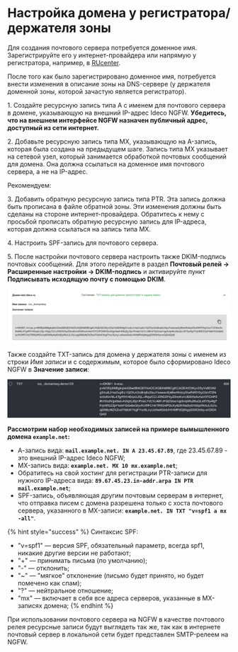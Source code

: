 # Настройка домена у регистратора/держателя зоны

Для создания почтового сервера потребуется доменное имя. Зарегистрируйте его у интернет-провайдера или напрямую у регистратора, например, в [RUcenter](https://www.nic.ru/).

После того как было зарегистрировано доменное имя, потребуется внести изменения в описание зоны на DNS-сервере (у держателя доменной зоны, которой зачастую является регистратор).

1\. Создайте ресурсную запись типа А с именем для почтового сервера в домене, указывающую на внешний IP-адрес Ideco NGFW. **Убедитесь, что на внешнем интерфейсе NGFW назначен публичный адрес, доступный из сети интернет.**

2\. Добавьте ресурсную запись типа MX, указывающую на A-запись, которая была создана на предыдущем шаге. Запись типа MX указывает на сетевой узел, который занимается обработкой почтовых сообщений для домена. Она должна ссылаться на доменное имя почтового сервера, а не на IP-адрес.

Рекомендуем:

3\. Добавить обратную ресурсную запись типа PTR. Эта запись должна быть прописана в файле обратной зоны. Эти изменения должны быть сделаны на стороне интернет-провайдера. Обратитесь к нему с просьбой прописать обратную ресурсную запись для IP-адреса, которая должна ссылаться на запись типа MX.

4\. Настроить SPF-запись для почтового сервера.

5\. После настройки почтового сервера настроить также DKIM-подпись почтовых сообщений. Для этого перейдите в раздел **Почтовый релей -> Расширенные настройки -> DKIM-подпись** и активируйте пункт **Подписывать исходящую почту с помощью DKIM**.

![](/.gitbook/assets/mail-advanced-settings.png)

Также создайте TXT-запись для домена у держателя зоны с именем из строки _Имя записи_ и с содержимым, которое было сформировано Ideco NGFW в **Значение записи**:

![](/.gitbook/assets/domain-settings-at-zone-holder.png)

**Рассмотрим набор необходимых записей на примере вымышленного домена `example.net`:**

* А-запись вида: **`mail.example.net. IN A 23.45.67.89`**, где 23.45.67.89 - это внешний IP-адрес Ideco NGFW;
* MX-запись вида: **`example.net. MX 10 mx.example.net`**;
* Обратитесь на свой хостинг для регистрации PTR-записи для нужного IP-адреса вида: **`89.67.45.23.in-addr.arpa IN PTR mail.example.net`**;
* SPF-запись, объявляющая другим почтовым серверам в интернет, что отправка писем с домена разрешена только с хоста почтового сервера, указанного в MX-записи: **`example.net. IN TXT "v=spf1 a mx -all"`**.

{% hint style="success" %}
Синтаксис SPF:

* "v=spf1" — версия SPF, обязательный параметр, всегда spf1, никакие другие версии не работают;
* "+" — принимать письма (по умолчанию);
* "-" — отклонить;
* "\~" — "мягкое" отклонение (письмо будет принято, но будет помечено как спам);
* "?" — нейтральное отношение;
* "mx" — включает в себя все адреса серверов, указанные в MX-записях домена;
{% endhint %}

При использовании почтового сервера на NGFW в качестве почтового релея ресурсные записи будут выглядеть так же, так как в интернете почтовый сервер в локальной сети будет представлен SMTP-релеем на NGFW.
